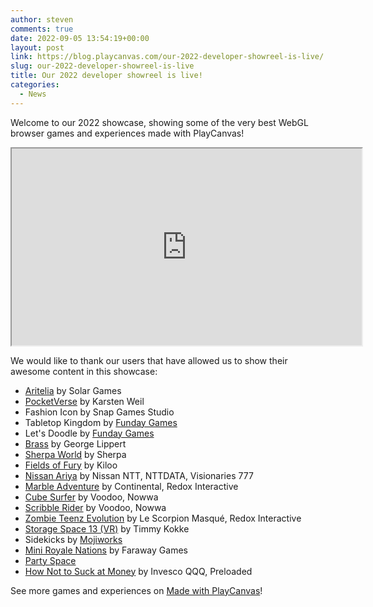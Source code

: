 ```yaml
---
author: steven
comments: true
date: 2022-09-05 13:54:19+00:00
layout: post
link: https://blog.playcanvas.com/our-2022-developer-showreel-is-live/
slug: our-2022-developer-showreel-is-live
title: Our 2022 developer showreel is live!
categories:
  - News
---
```


Welcome to our 2022 showcase, showing some of the very best WebGL browser games and experiences made with PlayCanvas!

<div className="iframe-container">
    <iframe loading="lazy" width="560" height="315" src="https://www.youtube.com/embed/46f73gp1_TU" title="YouTube video player" allow="accelerometer; autoplay; clipboard-write; encrypted-media; gyroscope; picture-in-picture" allowfullscreen></iframe>
</div>

We would like to thank our users that have allowed us to show their awesome content in this showcase:

- [Aritelia](https://aritelia.io/) by Solar Games
- [PocketVerse](https://pocketverse.net/) by Karsten Weil
- Fashion Icon by Snap Games Studio
- Tabletop Kingdom by [Funday Games](https://www.fundaygames.dk/)
- Let's Doodle by [Funday Games](https://www.fundaygames.dk/)
- [Brass](http://gnlippert.com/) by George Lippert
- [Sherpa World](https://sherpaworld.biz/) by Sherpa
- [Fields of Fury](https://www.fieldsoffury.io/) by Kiloo
- [Nissan Ariya](https://www3.nissan.co.jp/vehicles/new/ariya.html) by Nissan NTT, NTTDATA, Visionaries 777
- [Marble Adventure](https://portfolio.redox-interactive.com/en/projects/continental-marble-adventure) by Continental, Redox Interactive
- [Cube Surfer](https://www.voodoo.io/) by Voodoo, Nowwa
- [Scribble Rider](https://www.voodoo.io/) by Voodoo, Nowwa
- [Zombie Teenz Evolution](https://www.toggo.de/marke/toggo-toys/spiel/zombie-teenz) by Le Scorpion Masqué, Redox Interactive
- [Storage Space 13 (VR)](https://github.com/sorskoot/js13kgames_2021) by Timmy Kokke
- Sidekicks by [Mojiworks](https://www.mojiworks.com/)
- [Mini Royale Nations](https://miniroyale.io/) by Faraway Games
- [Party Space](https://www.party.space/)
- [How Not to Suck at Money](https://hntsam.com/) by Invesco QQQ, Preloaded

See more games and experiences on [Made with PlayCanvas](https://developer.playcanvas.com/user-manual/made-with-playcanvas/)!
